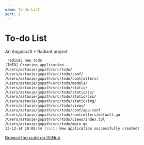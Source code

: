 ```yaml
---
name: To-do List
sort: 3
---
```


# To-do List

An AngularJS + Radiant project

```bash
 radical new todo
[INFO] Creating application...
/Users/astaxie/gopath/src/todo/
/Users/astaxie/gopath/src/todo/conf/
/Users/astaxie/gopath/src/todo/controllers/
/Users/astaxie/gopath/src/todo/models/
/Users/astaxie/gopath/src/todo/static/
/Users/astaxie/gopath/src/todo/static/js/
/Users/astaxie/gopath/src/todo/static/css/
/Users/astaxie/gopath/src/todo/static/img/
/Users/astaxie/gopath/src/todo/views/
/Users/astaxie/gopath/src/todo/conf/app.conf
/Users/astaxie/gopath/src/todo/controllers/default.go
/Users/astaxie/gopath/src/todo/views/index.tpl
/Users/astaxie/gopath/src/todo/main.go
13-12-14 10:05:44 [SUCC] New application successfully created!
```

[Browse the code on GitHub](https://github.com/radiant/samples/tree/master/todo)
